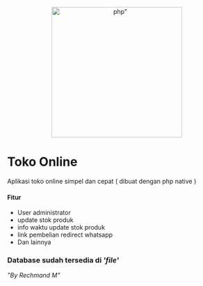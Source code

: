 <p align="center"><a href="https://rechmand.id" target="_blank"><img src="https://upload.wikimedia.org/wikipedia/commons/thumb/2/27/PHP-logo.svg/220px-PHP-logo.svg.png" width="300" alt=php"></a></p>
  
# Toko Online
Aplikasi toko online simpel dan cepat ( dibuat dengan php native )
#### Fitur
- User administrator
- update stok produk
- info waktu update stok produk
- link pembelian redirect whatsapp
- Dan lainnya

### Database sudah tersedia di *'file'*

*"By Rechmand M"*

